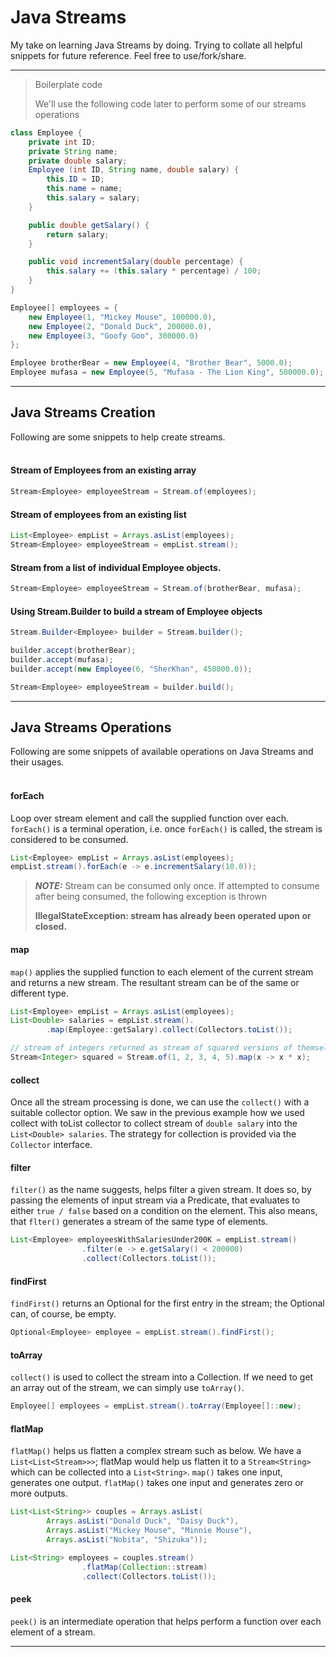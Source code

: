 # Java Streams
My take on learning Java Streams by doing.
Trying to collate all helpful snippets for future reference.
Feel free to use/fork/share. 

---

> Boilerplate code
>
> We'll use the following code later to perform some of our streams operations

```java
class Employee {
    private int ID;
    private String name;
    private double salary;
    Employee (int ID, String name, double salary) {
        this.ID = ID;
        this.name = name;
        this.salary = salary;
    }

    public double getSalary() {
        return salary;
    }

    public void incrementSalary(double percentage) {
        this.salary += (this.salary * percentage) / 100;
    }
}

Employee[] employees = {
    new Employee(1, "Mickey Mouse", 100000.0),
    new Employee(2, "Donald Duck", 200000.0),
    new Employee(3, "Goofy Goo", 300000.0)
};

Employee brotherBear = new Employee(4, "Brother Bear", 5000.0);
Employee mufasa = new Employee(5, "Mufasa - The Lion King", 500000.0);
```
---

## Java Streams Creation
Following are some snippets to help create streams.
<br></br>

#### Stream of Employees from an existing array
```java
Stream<Employee> employeeStream = Stream.of(employees);
```

#### Stream of employees from an existing list
```java
List<Employee> empList = Arrays.asList(employees);
Stream<Employee> employeeStream = empList.stream();
```

#### Stream from a list of individual Employee objects.
```java
Stream<Employee> employeeStream = Stream.of(brotherBear, mufasa);
```

#### Using Stream.Builder to build a stream of Employee objects
```java
Stream.Builder<Employee> builder = Stream.builder();

builder.accept(brotherBear);
builder.accept(mufasa);
builder.accept(new Employee(6, "SherKhan", 450000.0));

Stream<Employee> employeeStream = builder.build();
```

---

## Java Streams Operations
Following are some snippets of available operations on Java Streams and their usages.
<br></br>

#### forEach
Loop over stream element and call the supplied function over each. `forEach()` is a terminal operation, i.e. once `forEach()`
is called, the stream is considered to be consumed.

```java
List<Employee> empList = Arrays.asList(employees);
empList.stream().forEach(e -> e.incrementSalary(10.0));
```

> **_NOTE:_**  Stream can be consumed only once. If attempted to consume after being consumed, the following exception is thrown
> 
> **IllegalStateException: stream has already been operated upon or closed.**


#### map
`map()` applies the supplied function to each element of the current stream
and returns a new stream. The resultant stream can be of the same or different type.

```java
List<Employee> empList = Arrays.asList(employees);
List<Double> salaries = empList.stream().
        .map(Employee::getSalary).collect(Collectors.toList());
```

```java
// stream of integers returned as stream of squared versions of themselves.
Stream<Integer> squared = Stream.of(1, 2, 3, 4, 5).map(x -> x * x);
```

#### collect
Once all the stream processing is done, we can use the `collect()`
with a suitable collector option.
We saw in the previous example how we used collect with toList collector
to collect stream of `double salary` into the `List<Double> salaries`.
The strategy for collection is provided via the `Collector` interface.

#### filter
`filter()` as the name suggests, helps filter a given stream. It does so,
by passing the elements of input stream via a Predicate, that
evaluates to either `true / false` based on a condition on the element.
This also means, that `flter()` generates a stream of the same type of elements.

```java
List<Employee> employeesWithSalariesUnder200K = empList.stream()
                .filter(e -> e.getSalary() < 200000)
                .collect(Collectors.toList());
```

#### findFirst
`findFirst()` returns an Optional for the first entry in the stream; the Optional can, of course, be empty.

```java
Optional<Employee> employee = empList.stream().findFirst();
```

#### toArray
`collect()` is used to collect the stream into a Collection. If we need to get an array out of the stream, we can simply use `toArray()`.

```java
Employee[] employees = empList.stream().toArray(Employee[]::new);
```

#### flatMap
`flatMap()` helps us flatten a complex stream such as below. We have a `List<List<Stream>>>`;
flatMap would help us flatten it to a `Stream<String>` which can be collected into a `List<String>`.
`map()` takes one input, generates one output. `flatMap()` takes one input and generates
zero or more outputs.

```java
List<List<String>> couples = Arrays.asList(
        Arrays.asList("Donald Duck", "Daisy Duck"),
        Arrays.asList("Mickey Mouse", "Minnie Mouse"),
        Arrays.asList("Nobita", "Shizuka"));

List<String> employees = couples.stream()
                .flatMap(Collection::stream)
                .collect(Collectors.toList());
```

#### peek
`peek()` is an intermediate operation that helps perform a function
over each element of a stream.

---

